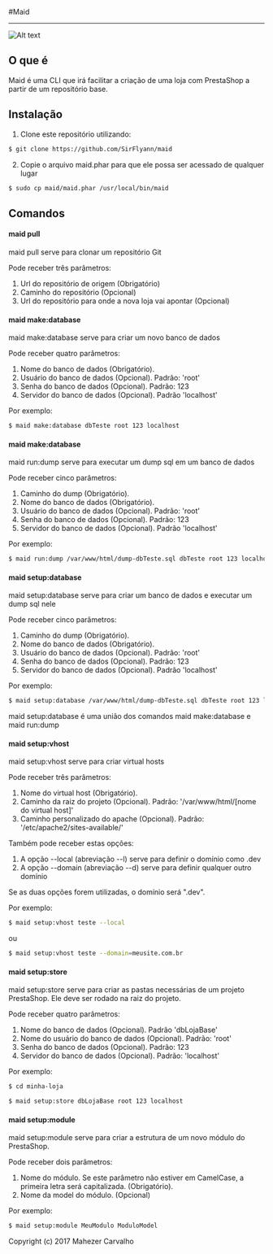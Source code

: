 #Maid

---
![Alt text](http://3.bp.blogspot.com/-9w9oY1hohbw/T7u6OX2q_FI/AAAAAAAABlA/RC3KdvYCCpY/s1600/Chibi_Maid_2.jpg)

##  O que é

Maid é uma CLI que irá facilitar a criação de uma loja com PrestaShop a partir de um repositório base.

## Instalação

1. Clone este repositório utilizando:
```sh
$ git clone https://github.com/SirFlyann/maid
```

2. Copie o arquivo maid.phar para que ele possa ser acessado de qualquer lugar
```sh
$ sudo cp maid/maid.phar /usr/local/bin/maid
```

## Comandos

#### maid pull
maid pull serve para clonar um repositório Git

Pode receber três parâmetros:

1. Url do repositório de origem (Obrigatório)
2. Caminho do repositório (Opcional)
3. Url do repositório para onde a nova loja vai apontar (Opcional)

#### maid make:database
maid make:database serve para criar um novo banco de dados

Pode receber quatro parâmetros:

1. Nome do banco de dados (Obrigatório).
2. Usuário do banco de dados (Opcional). Padrão: 'root'
3. Senha do banco de dados (Opcional). Padrão: 123
4. Servidor do banco de dados (Opcional). Padrão 'localhost'

Por exemplo:
```sh
$ maid make:database dbTeste root 123 localhost
```

#### maid make:database
maid run:dump serve para executar um dump sql em um banco de dados

Pode receber cinco parâmetros:

1. Caminho do dump (Obrigatório).
2. Nome do banco de dados (Obrigatório).
3. Usuário do banco de dados (Opcional). Padrão: 'root'
4. Senha do banco de dados (Opcional). Padrão: 123
5. Servidor do banco de dados (Opcional). Padrão 'localhost'

Por exemplo:
```sh
$ maid run:dump /var/www/html/dump-dbTeste.sql dbTeste root 123 localhost
```

#### maid setup:database
maid setup:database serve para criar um banco de dados e executar um dump sql nele

Pode receber cinco parâmetros:

1. Caminho do dump (Obrigatório).
2. Nome do banco de dados (Obrigatório).
3. Usuário do banco de dados (Opcional). Padrão: 'root'
4. Senha do banco de dados (Opcional). Padrão: 123
5. Servidor do banco de dados (Opcional). Padrão 'localhost'

Por exemplo:
```sh
$ maid setup:database /var/www/html/dump-dbTeste.sql dbTeste root 123 localhost
```

maid setup:database é uma união dos comandos maid make:database e maid run:dump

#### maid setup:vhost
maid setup:vhost serve para criar virtual hosts

Pode receber três parâmetros:

1. Nome do virtual host (Obrigatório).
2. Caminho da raiz do projeto (Opcional). Padrão: '/var/www/html/[nome do virtual host]'
3. Caminho personalizado do apache (Opcional). Padrão: '/etc/apache2/sites-available/'

Também pode receber estas opções:
1. A opção --local (abreviação --l) serve para definir o domínio como .dev
2. A opção --domain (abreviação --d) serve para definir qualquer outro domínio

Se as duas opções forem utilizadas, o domínio será ".dev".

Por exemplo:
```sh
$ maid setup:vhost teste --local
```
ou
```sh
$ maid setup:vhost teste --domain=meusite.com.br
```

#### maid setup:store
maid setup:store serve para criar as pastas necessárias de um projeto PrestaShop. Ele deve ser rodado na raiz do projeto.

Pode receber quatro parâmetros:

1. Nome do banco de dados (Opcional). Padrão 'dbLojaBase'
2. Nome do usuário do banco de dados (Opcional). Padrão: 'root'
3. Senha do banco de dados (Opcional). Padrão: 123
4. Servidor do banco de dados (Opcional). Padrão: 'localhost'

Por exemplo:
```sh
$ cd minha-loja

$ maid setup:store dbLojaBase root 123 localhost
```

#### maid setup:module
maid setup:module serve para criar a estrutura de um novo módulo do PrestaShop.

Pode receber dois parâmetros:

1. Nome do módulo. Se este parâmetro não estiver em CamelCase, a primeira letra será capitalizada. (Obrigatório).
2. Nome da model do módulo. (Opcional)

Por exemplo:
```sh
$ maid setup:module MeuModulo ModuloModel
```


Copyright (c) 2017 Mahezer Carvalho

